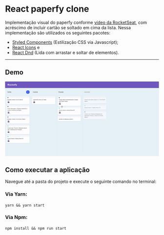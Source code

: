 # React paperfy clone

Implementação visual do paperfy conforme [vídeo da RocketSeat](https://www.youtube.com/watch?v=awRtgpRsdTQ), com acréscimo de incluir cartão se soltado em cima da lista. Nessa implementação são utilizados os seguintes pacotes:

- [Styled Components](https://styled-components.com/docs) (Estilização CSS via Javascript);
- [React Icons](https://react-icons.netlify.com/#/icons/md) e
- [React Dnd](https://react-dnd.github.io/react-dnd/about) (Lida com arrastar e soltar de elementos).

---

## Demo

![](.github/images/demo.gif "Papefy demo")

## Como executar a aplicação

Navegue até a pasta do projeto e execute o seguinte comando no terminal:

### Via Yarn:

`yarn && yarn start`

### Via Npm:

`npm install && npm run start`
